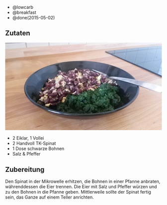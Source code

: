 - @lowcarb
- @breakfast
- @done(2015-05-02)

## Zutaten
![](/uploads/spinat-mit-bohnen-und-ei.jpg)

- 2 Eiklar, 1 Vollei
- 2 Handvoll TK-Spinat
- 1 Dose schwarze Bohnen
- Salz & Pfeffer

## Zubereitung
Den Spinat in der Mikrowelle erhitzen, die Bohnen in einer Pfanne anbraten, währenddessen die Eier trennen. Die Eier mit Salz und Pfeffer würzen und zu den Bohnen in die Pfanne geben. Mittlerweile sollte der Spinat fertig sein, das Ganze auf einem Teller anrichten.
